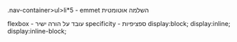 .nav-container>ul>li*5 - emmet השלמה אוטומטית

flexbox - עובד על הורה ישיר
specificity - ספציפיות
display:block;
display:inline;
display:inline-block;